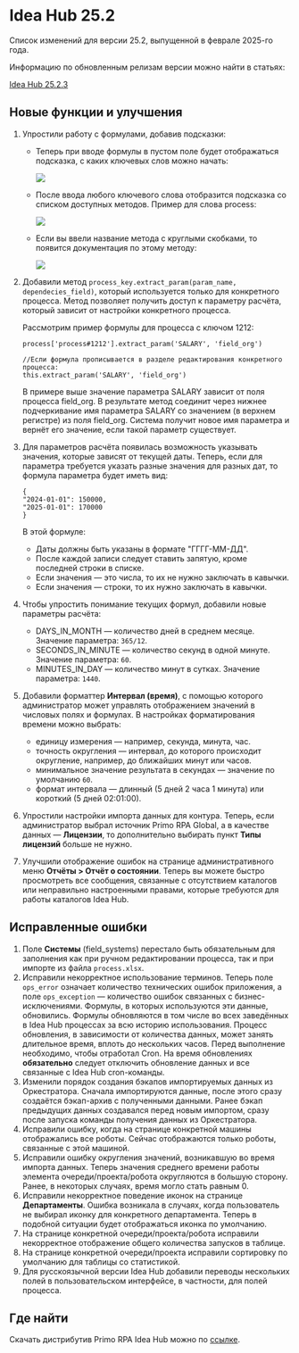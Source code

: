 # Idea Hub 25.2

Список изменений для версии 25.2, выпущенной в феврале 2025-го года.

Информацию по обновленным релизам версии  можно найти в статьях:

[Idea Hub 25.2.3](https://docs.primo-rpa.ru/primo-rpa/release-notes/idea-hub/25.2.3)

## Новые функции и улучшения

1. Упростили работу с формулами, добавив подсказки:
   * Теперь при вводе формулы в пустом поле будет отображаться подсказка, с каких ключевых слов можно начать:
  
     ![](<../../release-notes/resources/idea-hub/1-input.png>)
   
   * После ввода любого ключевого слова отобразится подсказка со списком доступных методов. Пример для слова process:
  
     ![](<../../release-notes/resources/idea-hub/2-input.png>)
     
   * Если вы ввели название метода с круглыми скобками, то появится документация по этому методу:

     ![](<../../release-notes/resources/idea-hub/4-input.png>)

1. Добавили метод `process_key.extract_param(param_name, dependecies_field)`, который используется только для конкретного процесса. Метод позволяет получить доступ к параметру расчёта, который зависит от настройки конкретного процесса.
   
     Рассмотрим пример формулы для процесса с ключом 1212:
     ```
     process['process#1212'].extract_param('SALARY', 'field_org')

     //Если формула прописывается в разделе редактирования конкретного процесса:
     this.extract_param('SALARY', 'field_org')
     ```
     В примере выше значение параметра SALARY зависит от поля процесса field_org. В результате метод соединит через нижнее подчеркивание имя параметра SALARY со значением (в верхнем регистре) из поля field_org. Система получит новое имя параметра и вернёт его значение, если такой параметр существует. 

1. Для параметров расчёта появилась возможность указывать значения, которые зависят от текущей даты. Теперь, если для параметра требуется указать разные значения для разных дат, то формула параметра будет иметь вид:
   ```
   {
   "2024-01-01": 150000,
   "2025-01-01": 170000
   }
   ```

   В этой формуле:
   * Даты должны быть указаны в формате "ГГГГ-ММ-ДД".
   * После каждой записи следует ставить запятую, кроме последней строки в списке.
   * Если значения — это числа, то их не нужно заключать в кавычки.
   * Если значения — строки, то их нужно заключать в кавычки.
1. Чтобы упростить понимание текущих формул, добавили новые параметры расчёта:
   * DAYS_IN_MONTH — количество дней в среднем месяце. Значение параметра: `365/12`.
   * SECONDS_IN_MINUTE — количество секунд в одной минуте. Значение параметра: `60`.
   * MINUTES_IN_DAY — количество минут в сутках. Значение параметра: `1440`.
1. Добавили форматтер **Интервал (время)**, с помощью которого администратор может управлять отображением значений в числовых полях и формулах. В настройках форматирования времени можно выбрать:
   * единицу измерения — например, секунда, минута, час.
   * точность округления — интервал, до которого происходит округление, например, до ближайших минут или часов.
   * минимальное значение результата в секундах — значение по умолчанию `60`.
   * формат интервала — длинный (5 дней 2 часа 1 минута) или короткий (5 дней 02:01:00).
1. Упростили настройки импорта данных для контура. Теперь, если администратор выбрал источник Primo RPA Global, а в качестве данных — **Лицензии**, то дополнительно выбирать пункт **Типы лицензий** больше не нужно.
1. Улучшили отображение ошибок на странице административного меню **Отчёты > Отчёт о состоянии**. Теперь вы можете быстро просмотреть все сообщения, связанные с отсутствием каталогов или неправильно настроенными правами, которые требуются для работы каталогов Idea Hub.



## Исправленные ошибки

1. Поле **Системы** (field_systems) перестало быть обязательным для заполнения как при ручном редактировании процесса, так и при импорте из файла `process.xlsx`. 
1. Исправили некорректное использование терминов. Теперь поле `ops_error` означает количество технических ошибок приложения, а поле `ops_exception` — количество ошибок связанных с бизнес-исключениями. Формулы, в которых используются эти данные, обновились. Формулы обновляются в том числе во всех заведённых в Idea Hub процессах за всю историю использования. Процесс обновления, в зависимости от количества данных, может занять длительное время, вплоть до нескольких часов. Перед выполнение необходимо, чтобы отработал Cron. На время обновлениях **обязательно** следует отключить обновление данных и все связанные с Idea Hub cron-команды.
1. Изменили порядок создания бэкапов импортируемых данных из Оркестратора. Сначала импортируются данные, после этого сразу создаётся бэкап-архив с полученными данными. Ранее бэкап предыдущих данных создавался перед новым импортом, сразу после запуска команды получения данных из Оркестратора.  
1. Исправили ошибку, когда на странице конкретной машины отображались все роботы. Сейчас отображаются только роботы, связанные с этой машиной. 
1. Исправили ошибку округления значений, возникавшую во время импорта данных. Теперь значения среднего времени работы элемента очереди/проекта/робота округляются в большую сторону. Ранее, в некоторых случаях, время могло стать равным 0. 
1. Исправили некорректное поведение иконок на странице **Департаменты**. Ошибка возникала в случаях, когда пользователь не выбирал иконку для конкретного департамента. Теперь в подобной ситуации будет отображаться иконка по умолчанию.
1. На странице конкретной очереди/проекта/робота исправили некорректное отображение общего количества запусков в таблице.
1. На странице конкретной очереди/проекта исправили сортировку по умолчанию для таблицы со статистикой.
1. Для русскоязычной версии Idea Hub добавили переводы нескольких полей в пользовательском интерфейсе, в частности, для полей процесса.


## Где найти

Скачать дистрибутив Primo RPA Idea Hub можно по [ссылке](https://disk.primo-rpa.ru/index.php/s/t9BHBjR6PP06Yax?path=%2FRelease%2FIdeaHub).
